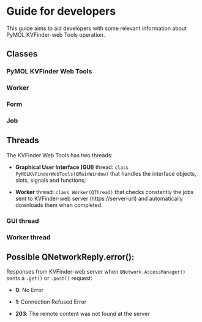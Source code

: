 # Guide for developers

This guide aims to aid developers with some relevant information about PyMOL KVFinder-web Tools operation. 

## Classes

### PyMOL KVFinder Web Tools

### Worker

### Form

### Job

## Threads

The KVFinder Web Tools has two threads:

- **Graphical User Interface (GUI)** thread: `class PyMOLKVFinderWebTools(QMainWindow)` that handles the interface objects, slots, signals and functions;

- **Worker** thread: `class Worker(QThread)` that checks constantly the jobs sent to KVFinder-web server (https://server-url) and automatically downloads them when completed.

### GUI thread

### Worker thread


## Possible QNetworkReply.error():

Responses from KVFinder-web server when `QNetwork.AccessManager()` sents a `.get()` or `.post()` request:

- **0**: No Error

- **1**: Connection Refused Error

- **203**: The remote content was not found at the server
